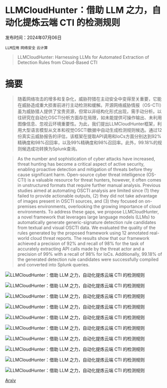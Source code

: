 # LLMCloudHunter：借助 LLM 之力，自动化提炼云端 CTI 的检测规则

发布时间：2024年07月06日

`LLM应用` `网络安全` `云计算`

> LLMCloudHunter: Harnessing LLMs for Automated Extraction of Detection Rules from Cloud-Based CTI

# 摘要

> 随着网络攻击的增多和复杂化，威胁狩猎在主动安全中变得至关重要，它能在威胁造成重大损害前进行主动检测和缓解。开源网络威胁情报（OS-CTI）虽为威胁猎人提供了宝贵资源，但常以非结构化形式出现，需手动分析。以往研究在自动化OSCTI分析方面存在局限，如未能提供可操作输出、未利用图像信息、忽视云环境重要性。为此，我们提出LLMCloudHunter框架，利用大型语言模型从文本和视觉OSCTI数据中自动生成检测规则候选。通过12份真实云威胁报告的评估，该框架在提取API调用和IoCs方面分别达到92%精确度和98%召回率，以及99%精确度和98%召回率。此外，99.18%的规则候选成功转换为Splunk查询。

> As the number and sophistication of cyber attacks have increased, threat hunting has become a critical aspect of active security, enabling proactive detection and mitigation of threats before they cause significant harm. Open-source cyber threat intelligence (OS-CTI) is a valuable resource for threat hunters, however, it often comes in unstructured formats that require further manual analysis. Previous studies aimed at automating OSCTI analysis are limited since (1) they failed to provide actionable outputs, (2) they did not take advantage of images present in OSCTI sources, and (3) they focused on on-premises environments, overlooking the growing importance of cloud environments. To address these gaps, we propose LLMCloudHunter, a novel framework that leverages large language models (LLMs) to automatically generate generic-signature detection rule candidates from textual and visual OSCTI data. We evaluated the quality of the rules generated by the proposed framework using 12 annotated real-world cloud threat reports. The results show that our framework achieved a precision of 92% and recall of 98% for the task of accurately extracting API calls made by the threat actor and a precision of 99% with a recall of 98% for IoCs. Additionally, 99.18% of the generated detection rule candidates were successfully compiled and converted into Splunk queries.

![LLMCloudHunter：借助 LLM 之力，自动化提炼云端 CTI 的检测规则](../../../paper_images/2407.05194/x1.png)

![LLMCloudHunter：借助 LLM 之力，自动化提炼云端 CTI 的检测规则](../../../paper_images/2407.05194/x2.png)

![LLMCloudHunter：借助 LLM 之力，自动化提炼云端 CTI 的检测规则](../../../paper_images/2407.05194/x3.png)

![LLMCloudHunter：借助 LLM 之力，自动化提炼云端 CTI 的检测规则](../../../paper_images/2407.05194/x4.png)

![LLMCloudHunter：借助 LLM 之力，自动化提炼云端 CTI 的检测规则](../../../paper_images/2407.05194/x5.png)

![LLMCloudHunter：借助 LLM 之力，自动化提炼云端 CTI 的检测规则](../../../paper_images/2407.05194/x6.png)

![LLMCloudHunter：借助 LLM 之力，自动化提炼云端 CTI 的检测规则](../../../paper_images/2407.05194/x7.png)

![LLMCloudHunter：借助 LLM 之力，自动化提炼云端 CTI 的检测规则](../../../paper_images/2407.05194/x8.png)

![LLMCloudHunter：借助 LLM 之力，自动化提炼云端 CTI 的检测规则](../../../paper_images/2407.05194/x9.png)

![LLMCloudHunter：借助 LLM 之力，自动化提炼云端 CTI 的检测规则](../../../paper_images/2407.05194/x10.png)

[Arxiv](https://arxiv.org/abs/2407.05194)
